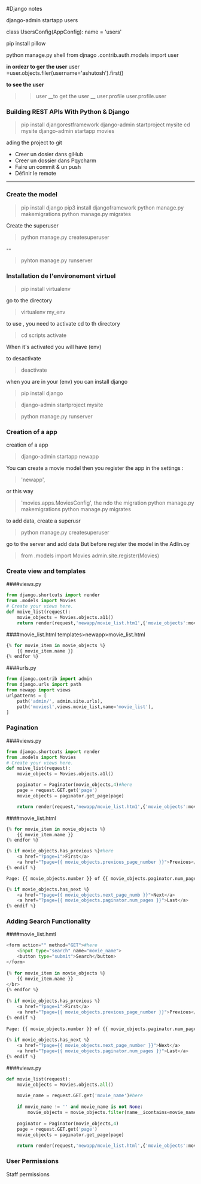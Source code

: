 #Django notes

django-admin startapp users


class UsersConfig(AppConfig):
    name = 'users'

pip install pillow

python manage.py shell
from djnago .contrib.auth.models import user

__in ordezr to ger the user__
user =user.objects.filer(username='ashutosh').first()

__to see the user__
>>user
__to get the user __
>>user.profile
>>user.profile.user



### Building REST APIs With Python & Django
>pip install djangorestframework
django-admin startproject mysite
cd mysite
django-admin startapp movies


ading the project to git 
- Creer un dosier dans giHub
- Creer un dossier dans Pqycharm
- Faire un commit & un push 
- Définir le remote


----

### Create the model
>pip install django
pip3 install djangoframework
python manage.py makemigrations
>python manage.py migrates

Create the superuser

>python manage.py createsuperuser

-- 
>pyhton manage.py runserver

### Installation de l'environement virtuel

>pip install virtualenv

go to the directory
>virtualenv my_env

to use , you need to activate
cd to th directory
>cd scripts
>activate

When it's activated you will have (env)

to desactivate 
>deactivate

when you are in your (env)
you can install django
>pip install django

>django-admin startproject mysite

>python manage.py runserver

### Creation of a app

creation of a app
>django-admin startapp newapp

You can create a movie model 
then you register the app in the settings : 
>'newapp',

or this way

>'movies.apps.MoviesConfig',
the ndo the migration
>python manage.py makemigrations
>python manage.py migrates

to add data, create a superusr
>python manage.py createsuperuser

go to   the server and add data
But before register the model in the Adlin.oy
>from .models import Movies
>admin.site.register(Movies)

### Create view and templates

####views.py
```python
from django.shortcuts import render
from .models import Movies
# Create your views here.
def moive_list(request):
    movie_objects = Movies.objects.a11()
    return render(request,'newapp/movie_list.htm1',{'movie_objects':movie_objects})
```
####movie_list.html
templates>newapp>movie_list.html

```python
{% for movie_item in movie_objects %}
    {{ movie_item.name }}
{% endfor %}
```

####urls.py
```python
from django.contrib import admin
from django.urls import path
from newapp import views
urlpatterns = [
    path('admin/', admin.site.urls),
    path('moviesl',views.movie_list,name='movie_list'),
]
```

### Pagination

####views.py
```python
from django.shortcuts import render
from .models import Movies
# Create your views here.
def moive_list(request):
    movie_objects = Movies.objects.a1l()

    paginator = Paginator(movie_objects,4)#here
    page = request.GET.get('page')
    movie_objects = paginator.get_page(page)

    return render(request,'newapp/movie_list.htm1',{'movie_objects':movie_objects})
```

####movie_list.html

```python
{% for movie_item in movie_objects %}
    {{ movie_item.name }}
{% endfor %}

{% if movie_objects.has_previous %}#here
    <a href="?page=1">First</a>
    <a href="?page={{ movie_objects.previous_page_number }}">Previous</a>
{% endif %}

Page: {{ movie_objects.number }} of {{ movie_objects.paginator.num_pages}}

{% if movie_objects.has_next %} 
    <a href="?page={{ movie_objects.next_page_numb }}">Next</a>
    <a href="?page={{ movie_objects.paginator.num_pages }}">Last</a>
{% endif %}

```

### Adding Search Functionality

####movie_list.hmtl
```python
<form action="" method="GET">#here
    <input type="search" name="movie_name">
    <button type="submit">Search</button>
</form>
 
{% for movie_item in movie_objects %}
    {‌{ movie_item.name }}
</br>
{% endfor %}
 
{% if movie_objects.has_previous %}
    <a href="?page=1">First</a>
    <a href="?page={‌{ movie_objects.previous_page_number }}">Previous</a>
{% endif %}
 
Page: {‌{ movie_objects.number }} of {‌{ movie_objects.paginator.num_pages }}
 
{% if movie_objects.has_next %}
    <a href="?page={‌{ movie_objects.next_page_number }}">Next</a>
    <a href="?page={‌{ movie_objects.paginator.num_pages }}">Last</a>
{% endif %}
```

####views.py
```python
def movie_list(request):
    movie_objects = Movies.objects.all()
 
    movie_name = request.GET.get('movie_name')#here
 
    if movie_name != '' and movie_name is not None:
        movie_objects = movie_objects.filter(name__icontains=movie_name)
 
    paginator = Paginator(movie_objects,4)
    page = request.GET.get('page')
    movie_objects = paginator.get_page(page)
 
    return render(request,'newapp/movie_list.html',{'movie_objects':movie_objects})
```


### User Permissions

Staff permissions 
